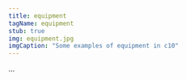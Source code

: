 ```yaml
---
title: equipment
tagName: equipment
stub: true
img: equipment.jpg
imgCaption: "Some examples of equipment in c10"
---
```

...
